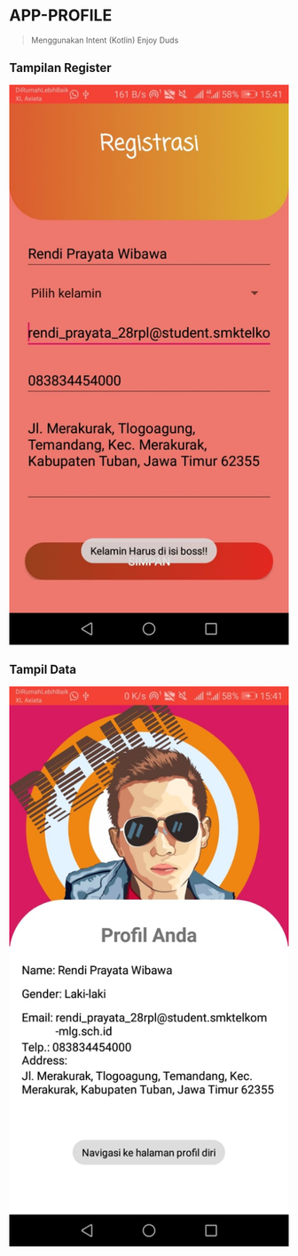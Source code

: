 # APP-PROFILE

> Menggunakan Intent (Kotlin)
> Enjoy Duds
## Tampilan Register
![ALT TEXT](https://github.com/rendiwibawa/App-profile/blob/master/WhatsApp%20Image%202020-08-25%20at%2015.42.26%20(1).jpeg)
## Tampil Data
![ALT TEXT](https://github.com/rendiwibawa/App-profile/blob/master/WhatsApp%20Image%202020-08-25%20at%2015.42.26.jpeg)





